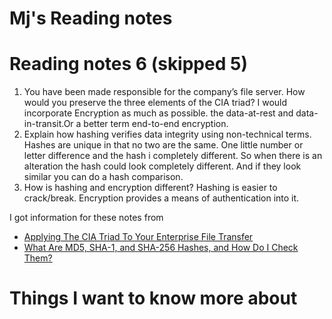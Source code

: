 # Mj's Reading notes

# Reading notes 6 (skipped 5)

1. You have been made responsible for the company’s file server. How would you preserve the three elements of the CIA triad? I would incorporate Encryption as much as possible. the data-at-rest and data-in-transit.Or a better term end-to-end encryption.
2. Explain how hashing verifies data integrity using non-technical terms. Hashes are unique in that no two are the same. One little number or letter difference and the hash i completely different. So when there is an alteration the hash could look completely different. And if they look similar you can do a hash comparison. 
3. How is hashing and encryption different? Hashing is easier to crack/break. Encryption provides a means of authentication into it. 

I got information for these notes from 
- [Applying The CIA Triad To Your Enterprise File Transfer](https://www.jscape.com/blog/implementing-the-cia-triad-when-transferring-files-through-the-internet)
- [What Are MD5, SHA-1, and SHA-256 Hashes, and How Do I Check Them?](https://www.howtogeek.com/67241/htg-explains-what-are-md5-sha-1-hashes-and-how-do-i-check-them/)

# Things I want to know more about